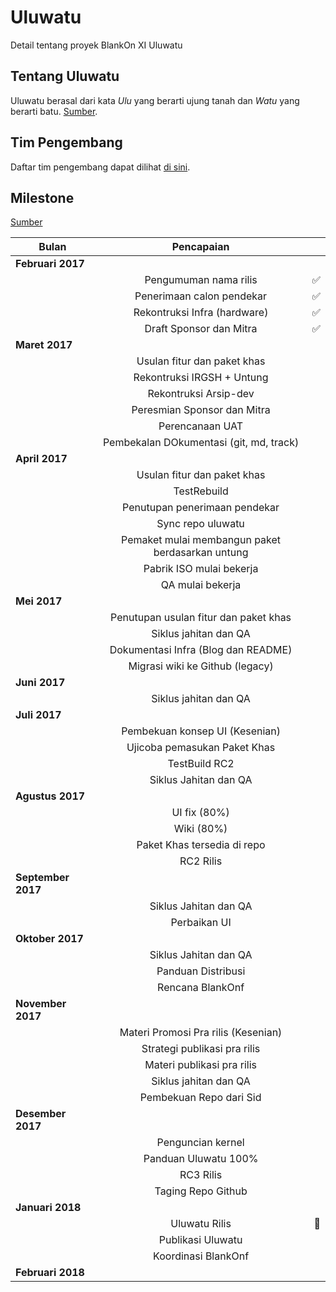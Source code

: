 # Uluwatu

Detail tentang proyek BlankOn XI Uluwatu

## Tentang Uluwatu

Uluwatu berasal dari kata *Ulu* yang berarti ujung tanah dan *Watu* yang berarti batu. [Sumber](https://en.wikipedia.org/wiki/Uluwatu,_Bali).

## Tim Pengembang

Daftar tim pengembang dapat dilihat [di sini](TEAM.md).

## Milestone

<a href="/img/Milestone">Sumber</a>

| Bulan         | Pencapaian    |       |
| -------------------|:-------------:| -----:|
| **Februari 2017**      |  |  |
|                    | Pengumuman nama rilis | :white_check_mark: |
|                    | Penerimaan calon pendekar | :white_check_mark: |
|                    | Rekontruksi Infra (hardware) | :white_check_mark: |
|                    | Draft Sponsor dan Mitra | :white_check_mark: |
| **Maret 2017**     |  |  |
|                    | Usulan fitur dan paket khas |  |
|                    | Rekontruksi IRGSH + Untung |  |
|                    | Rekontruksi Arsip-dev |  |
|                    | Peresmian Sponsor dan Mitra |  |
|                    | Perencanaan UAT |  |
|                    | Pembekalan DOkumentasi (git, md, track) |  |
| **April 2017**     |  |  |
|                    | Usulan fitur dan paket khas |  |
|                    | TestRebuild |  |
|                    | Penutupan penerimaan pendekar |  |
|                    | Sync repo uluwatu |  |
|                    | Pemaket mulai membangun paket berdasarkan untung |  |
|                    | Pabrik ISO mulai bekerja |  |
|                    | QA mulai bekerja |  |
| **Mei 2017**       |  |  |
|                    | Penutupan usulan fitur dan paket khas |  |
|                    | Siklus jahitan dan QA |  |
|                    | Dokumentasi Infra (Blog dan README) |  |
|                    | Migrasi wiki ke Github (legacy) |  |
| **Juni 2017**      |  |  |
|                    | Siklus jahitan dan QA |  |
| **Juli 2017**      |  |  |
|                    | Pembekuan konsep UI (Kesenian) |  |
|                    | Ujicoba pemasukan Paket Khas |  |
|                    | TestBuild RC2 |  |
|                    | Siklus Jahitan dan QA |  |
| **Agustus 2017**        |  |  |
|                    | UI fix (80%) |  |
|                    | Wiki (80%) |  |
|                    | Paket Khas tersedia di repo |  |
|                    | RC2 Rilis |  |
| **September 2017**      |  |  |
|                    | Siklus Jahitan dan QA |  |
|                    | Perbaikan UI |  |
| **Oktober 2017**        |  |  |
|                    | Siklus Jahitan dan QA |  |
|                    | Panduan Distribusi |  |
|                    | Rencana BlankOnf |  |
| **November 2017**       |  |  |
|                    | Materi Promosi Pra rilis (Kesenian) |  |
|                    | Strategi publikasi pra rilis |  |
|                    | Materi publikasi pra rilis |  |
|                    | Siklus jahitan dan QA |  |
|                    | Pembekuan Repo dari Sid |  |
| **Desember 2017**       |  |  |
|                    | Penguncian kernel |  |
|                    | Panduan Uluwatu 100% |  |
|                    | RC3 Rilis |  |
|                    | Taging Repo Github |  |
| **Januari 2018**   |  |  |
|                    | Uluwatu Rilis | :checkered_flag: |
|                    | Publikasi Uluwatu |  |
|                    | Koordinasi BlankOnf |  |
| **Februari 2018**  |  |  |

